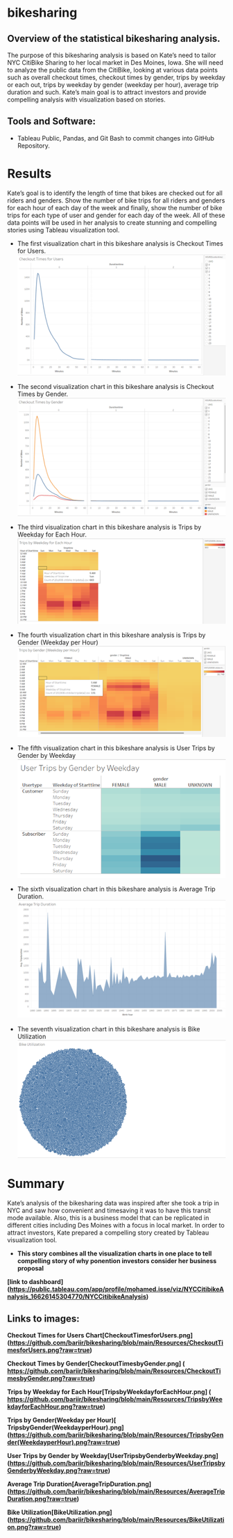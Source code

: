# bikesharing

## Overview of the statistical bikesharing analysis.

The purpose of this bikesharing analysis is based on Kate’s need to tailor NYC CitiBike Sharing to her local market in Des Moines, Iowa. She will need to analyze the public data from the CitiBike, looking at various data points such as overall checkout times, checkout times by gender, trips by weekday or each out, trips by weekday by gender (weekday per hour), average trip duration and such. Kate’s main goal is to attract investors and provide compelling analysis with visualization based on stories.

## Tools and Software: 
- Tableau Public, Pandas, and Git Bash to commit changes into GitHub Repository. 


# Results
Kate’s goal is to identify the length of time that bikes are checked out for all riders and genders. Show the number of bike trips for all riders and genders for each hour of each day of the week and finally, show the number of bike trips for each type of user and gender for each day of the week. All of these data points will be used in her analysis to create stunning and compelling stories using Tableau visualization tool.

- The first visualization chart in this bikeshare analysis is Checkout Times for Users.<br>
![Checkout Times for Users Chart](/Resources/CheckoutTimesforUsers.png)<br>

- The second visualization chart in this bikeshare analysis is Checkout Times by Gender. <br>
![Checkout Times by Gender](/Resources/CheckoutTimesbyGender.png)<br>

- The third visualization chart in this bikeshare analysis is Trips by Weekday for Each Hour.<br>
![Trips by Weekday for Each Hour](/Resources/TripsbyWeekdayforEachHour.png)<br>

- The fourth visualization chart in this bikeshare analysis is Trips by Gender (Weekday per Hour)<br>
![Trips by Gender(Weekday per Hour)](/Resources/TripsbyGender(WeekdayperHour).png) <br>

- The fifth visualization chart in this bikeshare analysis is User Trips by Gender by Weekday <br>
![User Trips by Gender by Weekday](/Resources/UserTripsbyGenderbyWeekday.png)<br>

- The sixth visualization chart in this bikeshare analysis is Average Trip Duration.<br>
![Average Trip Duration](/Resources/AverageTripDuration.png)<br>

- The seventh visualization chart in this bikeshare analysis is Bike Utilization<br>
![Bike Utilization](/Resources/BikeUtilization.png)<br>

# Summary
Kate’s analysis of the bikesharing data was inspired after she took a trip in NYC and saw how convenient and timesaving it was to have this transit mode available. Also, this is a business model that can be replicated in different cities including Des Moines with a focus in local market. In order to attract investors, Kate prepared a compelling story created by Tableau visualization tool. <b>
- This story combines all the visualization charts in one place to tell compelling story of why ponention investors consider her business proposal<br>

[link to dashboard] (https://public.tableau.com/app/profile/mohamed.isse/viz/NYCCitibikeAnalysis_16626145304770/NYCCitibikeAnalysis)<br>
	


## Links to images:
Checkout Times for Users Chart[CheckoutTimesforUsers.png] (https://github.com/bariir/bikesharing/blob/main/Resources/CheckoutTimesforUsers.png?raw=true)<br>

Checkout Times by Gender[CheckoutTimesbyGender.png] ( https://github.com/bariir/bikesharing/blob/main/Resources/CheckoutTimesbyGender.png?raw=true)<br>

Trips by Weekday for Each Hour[TripsbyWeekdayforEachHour.png] ( https://github.com/bariir/bikesharing/blob/main/Resources/TripsbyWeekdayforEachHour.png?raw=true)<br>

Trips by Gender(Weekday per Hour)[ TripsbyGender(WeekdayperHour).png] (https://github.com/bariir/bikesharing/blob/main/Resources/TripsbyGender(WeekdayperHour).png?raw=true)<br>

User Trips by Gender by Weekday[UserTripsbyGenderbyWeekday.png] (https://github.com/bariir/bikesharing/blob/main/Resources/UserTripsbyGenderbyWeekday.png?raw=true)<br>

Average Trip Duration[AverageTripDuration.png] (https://github.com/bariir/bikesharing/blob/main/Resources/AverageTripDuration.png?raw=true)<br>

Bike Utilization[BikeUtilization.png] (https://github.com/bariir/bikesharing/blob/main/Resources/BikeUtilization.png?raw=true)<br>
